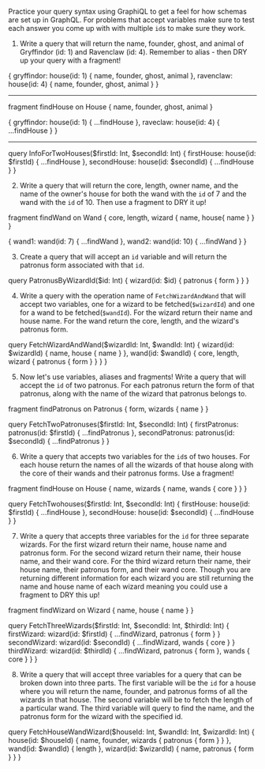 Practice your query syntax using GraphiQL to get a feel for how schemas are set up in GraphQL. For problems that accept variables make sure to test each answer you come up with with multiple `id`s to make sure they work.

1. Write a query that will return the name, founder, ghost, and animal of Gryffindor (id: 1) and Ravenclaw (id: 4). Remember to alias - then DRY up your query with a fragment!

{
  gryffindor: house(id: 1) {
    name,
    founder,
    ghost,
    animal
  },
  ravenclaw: house(id: 4) {
    name,
    founder,
    ghost,
    animal
  }
}

--------------------

fragment findHouse on House {
  name, 
  founder, 
  ghost, 
  animal
}

{
  gryffindor: house(id: 1) {
    ...findHouse
  },
  raveclaw: house(id: 4) {
    ...findHouse
  }
}

-----------------

query InfoForTwoHouses($firstId: Int, $secondId: Int) {
  firstHouse: house(id: $firstId) {
    ...findHouse
  },
  secondHouse: house(id: $secondId) {
    ...findHouse
  }
}

2. Write a query that will return the core, length, owner name, and the name of the owner's house for both the wand with the `id` of 7 and the wand with the `id` of 10. Then use a fragment to DRY it up!

fragment findWand on Wand {
  core, 
  length,
  wizard {
    name,
    house{
      name
    }
  }
}

{
  wand1: wand(id: 7) {
    ...findWand
  },
  wand2: wand(id: 10) {
    ...findWand
  }
}

3. Create a query that will accept an `id` variable and will return the patronus form associated with that `id`.

query PatronusByWizardId($id: Int) {
  wizard(id: $id) {
    patronus {
      form
    }
  }
}
  
4. Write a query with the operation name of `FetchWizardAndWand` that will accept two variables, one for a wizard to be fetched(`$wizardId`) and one for a wand to be fetched(`$wandId`). For the wizard return their name and house name. For the wand return the core, length, and the wizard's patronus form.

query FetchWizardAndWand($wizardId: Int, $wandId: Int) {
  wizard(id: $wizardId) {
    name, 
    house {
      name
    }
  },
  wand(id: $wandId) {
    core, 
    length, 
    wizard {
      patronus {
        form
      }
    }
  }
}

5. Now let's use variables, aliases and fragments! Write a query that will accept the `id` of two patronus. For each patronus return the form of that patronus, along with the name of the wizard that patronus belongs to.

fragment findPatronus on Patronus {
  form,
  wizards {
    name
  }
}

query FetchTwoPatronuses($firstId: Int, $secondId: Int) {
  firstPatronus: patronus(id: $firstId) {
    ...findPatronus
  },
  secondPatronus: patronus(id: $secondId) {
    ...findPatronus
  }
}

6. Write a query that accepts two variables for the `id`s of two houses. For each house return the names of all the wizards of that house along with the core of their wands and their patronus forms. Use a fragment!

  fragment findHouse on House {
    name, 
    wizards {
      name, 
      wands {
        core
      }
    }
  }

  query FetchTwohouses($firstId: Int, $secondId: Int) {
    firstHouse: house(id: $firstId) {
      ...findHouse
    }, 
    secondHouse: house(id: $secondId) {
      ...findHouse
    }
  }

7. Write a query that accepts three variables for the `id` for three separate wizards. For the first wizard return their name, house name and patronus form. For the second wizard return their name, their house name, and their wand core. For the third wizard return their name, their house name, their patronus form, and their wand core. Though you are returning different information for each wizard you are still returning the name and house name of each wizard meaning you could use a fragment to DRY this up!

  fragment findWizard on Wizard {
    name, 
    house {
      name
    }
  }

  query FetchThreeWizards($firstId: Int, $secondId: Int, $thirdId: Int) {
    firstWizard: wizard(id: $firstId) {
      ...findWizard, 
      patronus {
        form
      }
    }
    secondWizard: wizard(id: $secondId) {
      ...findWizard, 
      wands {
        core
      }
    }
    thirdWizard: wizard(id: $thirdId) {
      ...findWizard, 
      patronus {
        form
      }, 
      wands {
        core
      }
    }
  }

8. Write a query that will accept three variables for a query that can be broken down into three parts. The first variable will be the `id` for a house where you will return the name, founder, and patronus forms of all the wizards in that house. The second variable will be to fetch the length of a particular wand. The third variable will query to find the name, and the patronus form for the wizard with the specified id.

query FetchHouseWandWizard($houseId: Int, $wandId: Int, $wizardId: Int) {
  house(id: $houseId) {
    name,
    founder,
    wizards {
      patronus {
        form
      }
    }
  },
  wand(id: $wandId) {
    length
  },
  wizard(id: $wizardId) {
    name,
    patronus {
      form
    }
  }
}